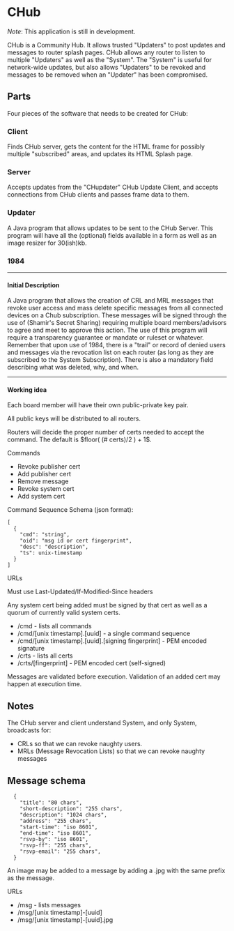 # CHub

*Note*: This application is still in development.

CHub is a Community Hub. It allows trusted "Updaters" to post updates and
messages to router splash pages. CHub allows any router to listen to
multiple "Updaters" as well as the "System".  The "System" is useful for
network-wide updates, but also allows "Updaters" to be revoked and messages
to be removed when an "Updater" has been compromised.

## Parts

Four pieces of the software that needs to be created for CHub:

### Client

Finds CHub server, gets the content for the HTML frame for possibly
multiple "subscribed" areas, and updates its HTML Splash page. 

### Server

Accepts updates from the "CHupdater" CHub Update Client, and accepts
connections from CHub clients and passes frame data to them. 


### Updater

A Java program that allows updates to be sent to the CHub Server. This
program will have all the (optional) fields available in a form as well
as an image resizer for 30(ish)kb.

### 1984

-------

#### Initial Description

A Java program that allows the creation of CRL and MRL messages that
revoke user access and mass delete specific messages from all connected
devices on a Chub subscription. These messages will be signed through the
use of (Shamir's Secret Sharing) requiring multiple board
members/advisors to agree and meet to approve this action. The use of
this program will require a transparency guarantee or mandate or ruleset
or whatever. Remember that upon use of 1984, there is a "trail" or
record of denied users and messages via the revocation list on each
router (as long as they are subscribed to the System Subscription).
There is also a mandatory field describing what was deleted, why, and
when.

-------

#### Working idea

Each board member will have their own public-private key pair.

All public keys will be distributed to all routers.

Routers will decide the proper number of certs needed to accept the command.
The default is $floor( (# certs)/2 ) + 1$.

Commands

* Revoke publisher cert
* Add publisher cert
* Remove message
* Revoke system cert
* Add system cert

Command Sequence Schema (json format):

    [
      {
        "cmd": "string",
        "oid": "msg id or cert fingerprint",
        "desc": "description",
        "ts": unix-timestamp
      }
    ]

URLs

Must use Last-Updated/If-Modified-Since headers

Any system cert being added must be signed by that cert as well as a quorum
of currently valid system certs.

* /cmd - lists all commands
* /cmd/[unix timestamp].[uuid] - a single command sequence
* /cmd/[unix timestamp].[uuid].[signing fingerprint] - PEM encoded signature
* /crts - lists all certs
* /crts/[fingerprint] - PEM encoded cert (self-signed)

Messages are validated before execution. Validation of an added cert may
happen at execution time.

## Notes 

The CHub server and client understand System, and only System, broadcasts
for:

* CRLs so that we can revoke naughty users. 
* MRLs (Message Revocation Lists) so that we can revoke naughty messages

## Message schema

      {
        "title": "80 chars",
        "short-description": "255 chars",
        "description": "1024 chars",
        "address": "255 chars",
        "start-time": "iso 8601",
        "end-time": "iso 8601",
        "rsvp-by": "iso 8601",
        "rsvp-ff": "255 chars",
        "rsvp-email": "255 chars",
      }

An image may be added to a message by adding a .jpg with the same prefix as
the message.

URLs

* /msg - lists messages
* /msg/[unix timestamp]-[uuid]
* /msg/[unix timestamp]-[uuid].jpg
